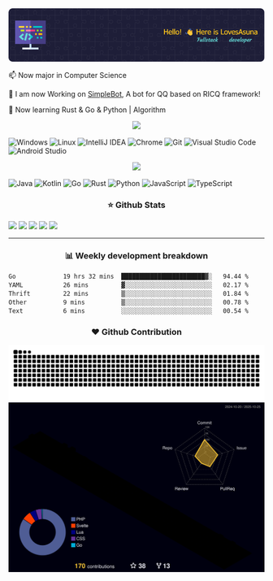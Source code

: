 <img src="header.png"/>

📫 Now major in Computer Science

🔭 I am now Working on [SimpleBot](https://github.com/LovesAsuna/SimpleBot), A bot for QQ based on RICQ framework!

🌱 Now learning Rust & Go & Python | Algorithm

<div align="center"><img src="https://readme-typing-svg.herokuapp.com?center=true&lines=Tools"/></div>

![Windows](https://img.shields.io/badge/Windows-0078D6?style=for-the-badge&logo=windows&logoColor=white)
![Linux](https://img.shields.io/badge/Linux-FCC624?style=for-the-badge&logo=linux&logoColor=black)
![IntelliJ IDEA](https://img.shields.io/badge/IntelliJIDEA-000000.svg?style=for-the-badge&logo=intellij-idea&logoColor=white)
![Chrome](https://img.shields.io/badge/Google_chrome-4285F4?style=for-the-badge&logo=Google-chrome&logoColor=white)
![Git](https://img.shields.io/badge/GIT-E44C30?style=for-the-badge&logo=git&logoColor=white)
![Visual Studio Code](https://img.shields.io/badge/Visual%20Studio%20Code-0078d7.svg?style=for-the-badge&logo=visual-studio-code&logoColor=white)
![Android Studio](https://img.shields.io/badge/Android%20Studio-3DDC84.svg?style=for-the-badge&logo=Android-Studio&logoColor=white)

<div align="center"><img src="https://readme-typing-svg.herokuapp.com?center=true&lines=Languages"/></div>

![Java](https://img.shields.io/badge/Java-ED8B00?style=for-the-badge&logo=openjdk&logoColor=white)
![Kotlin](https://img.shields.io/badge/Kotlin-0095D5?&style=for-the-badge&logo=kotlin&logoColor=white)
![Go](https://img.shields.io/badge/Go-00ADD8?style=for-the-badge&logo=go&logoColor=white)
![Rust](https://img.shields.io/badge/Rust-black?style=for-the-badge&logo=rust&logoColor=#E57324)
![Python](https://img.shields.io/badge/Python-FFD43B?style=for-the-badge&logo=python&logoColor=blue)
![JavaScript](https://img.shields.io/badge/JavaScript-323330?style=for-the-badge&logo=javascript&logoColor=F7DF1E)
![TypeScript](https://img.shields.io/badge/TypeScript-007ACC?style=for-the-badge&logo=typescript&logoColor=white)

<h3 align="center">⭐ Github Stats</h3>

<a href="https://github.com/LovesAsuna"><img src="http://github-profile-summary-cards.vercel.app/api/cards/profile-details?username=LovesAsuna&theme=solarized"/></a>
![](http://github-profile-summary-cards.vercel.app/api/cards/repos-per-language?username=LovesAsuna&theme=solarized)
![](http://github-profile-summary-cards.vercel.app/api/cards/most-commit-language?username=LovesAsuna&theme=solarized)
![](http://github-profile-summary-cards.vercel.app/api/cards/stats?username=LovesAsuna&theme=solarized)
![](http://github-profile-summary-cards.vercel.app/api/cards/productive-time?username=LovesAsuna&theme=solarized&utcOffset=8)

---

<h3 align="center">📊 Weekly development breakdown</h3>
<!--START_SECTION:waka-->

```txt
Go             19 hrs 32 mins  ███████████████████████▓░   94.44 %
YAML           26 mins         ▓░░░░░░░░░░░░░░░░░░░░░░░░   02.17 %
Thrift         22 mins         ▒░░░░░░░░░░░░░░░░░░░░░░░░   01.84 %
Other          9 mins          ▒░░░░░░░░░░░░░░░░░░░░░░░░   00.78 %
Text           6 mins          ░░░░░░░░░░░░░░░░░░░░░░░░░   00.54 %
```

<!--END_SECTION:waka-->

<h3 align="center">❤️ Github Contribution</h3>

<img src="https://raw.githubusercontent.com/LovesAsuna/LovesAsuna/snake/github-snake.svg"/>

<img src="https://raw.githubusercontent.com/LovesAsuna/LovesAsuna/profile-3d/profile-night-rainbow.svg"/>
